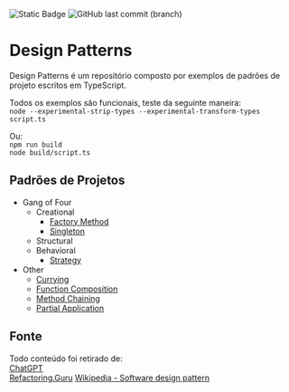 ![Static Badge](https://img.shields.io/badge/Node.js-LTS-brightgreen) ![GitHub last commit (branch)](https://img.shields.io/github/last-commit/bsshenrique/design-patterns/main)

# Design Patterns
Design Patterns é um repositório composto por exemplos de padrões de projeto escritos em TypeScript.

Todos os exemplos são funcionais, teste da seguinte maneira:  
`node --experimental-strip-types --experimental-transform-types script.ts`

Ou:  
`npm run build`  
`node build/script.ts`

## Padrões de Projetos
- Gang of Four
  - Creational
    - [Factory Method](gang-of-four/creational/factory-method.ts)
    - [Singleton](gang-of-four/creational/singleton.ts)
  - Structural
  - Behavioral
    - [Strategy](gang-of-four/behavioral/strategy.ts)
- Other
  - [Currying](other/currying.ts)
  - [Function Composition](other/function-composition.ts)
  - [Method Chaining](other/method-chaining.ts)
  - [Partial Application](other/partial-application.ts)

## Fonte
Todo conteúdo foi retirado de:  
[ChatGPT](https://chatgpt.com)  
[Refactoring.Guru](https://refactoring.guru)
[Wikipedia - Software design pattern](https://en.wikipedia.org/wiki/Software_design_pattern)
